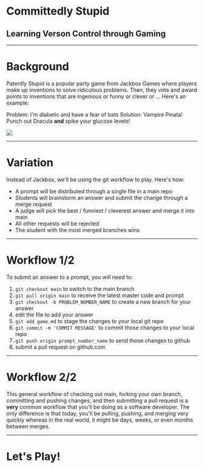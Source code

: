 # Committedly Stupid
## Learning Verson Control through Gaming

---

# Background

Patently Stupid is a popular party game from Jackbox Games where players make up inventions to solve ridiculous problems. Then, they vote and award points to inventions that are ingenious or funny or clever or ... Here's an example:

Problem: I'm diabetic and have a fear of bats
Solution: Vampire Pinata! Punch out Dracula **and** spike your glucose levels!

![](https://play-lh.googleusercontent.com/L0LRJKiKVoj1mbNP17SuYqYY0mS3xLBAVWj_mdDivrY2GDHKqtTKjBCLR6N6jP2S-Q=w3840-h2024-rw)

---

# Variation

Instead of Jackbox, we'll be using the git workflow to play. Here's how:

- A prompt will be distributed through a single file in a main repo
- Students will brainstorm an answer and submit the change through a merge request
- A judge will pick the best / funniest / cleverest answer and merge it into main
- All other requests will be rejected
- The student with the most merged branches wins

---

# Workflow 1/2

To submit an answer to a prompt, you will need to:

1. `git checkout main` to switch to the main branch
2. `git pull origin main` to receive the latest master code and prompt
3. `git checkout -b PROBLEM_NUMBER_NAME` to create a new branch for your answer
4. edit the file to add your answer
5. `git add game.md` to stage the changes to your local git repo
6. `git commit -m 'COMMIT MESSAGE'` to commit those changes to your local repo
7. `git push origin prompt_number_name` to send those changes to github
8. submit a pull request on github.com

---

# Workflow 2/2

This general workflow of checking out main, forking your own branch, committing and pushing changes, and then submitting a pull request is a **very** common workflow that you'll be doing as a software developer. The only difference is that today, you'll be pulling, pushing, and merging very quickly whereas in the real world, it might be days, weeks, or even months between merges.

---

# Let's Play!
